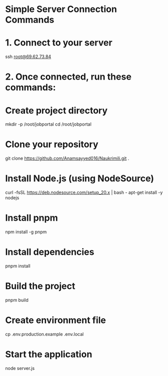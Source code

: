 # Simple Server Connection Commands

# 1. Connect to your server
ssh root@69.62.73.84

# 2. Once connected, run these commands:

# Create project directory
mkdir -p /root/jobportal
cd /root/jobportal

# Clone your repository
git clone https://github.com/Anamsayyed016/Naukrimili.git .

# Install Node.js (using NodeSource)
curl -fsSL https://deb.nodesource.com/setup_20.x | bash -
apt-get install -y nodejs

# Install pnpm
npm install -g pnpm

# Install dependencies
pnpm install

# Build the project
pnpm build

# Create environment file
cp .env.production.example .env.local

# Start the application
node server.js

